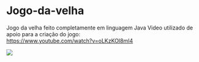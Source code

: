 # Jogo-da-velha
Jogo da velha feito completamente em linguagem Java
Video utilizado de apoio para a criação do jogo:<br>
https://www.youtube.com/watch?v=oLKzKOI8ml4<br>


<img src="https://media.giphy.com/media/Cnns36gzkGo6I6O23w/giphy.gif">

